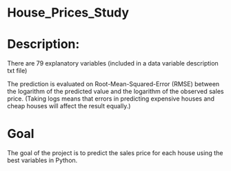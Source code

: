 # House_Prices_Study

# Description:
There are 79 explanatory variables (included in a data variable description txt file)

The prediction is evaluated on Root-Mean-Squared-Error (RMSE) between the logarithm of the predicted value and the logarithm of the observed sales price. (Taking logs means that errors in predicting expensive houses and cheap houses will affect the result equally.)

# Goal
The goal of the project is to predict the sales price for each house using the best variables in Python. 


